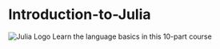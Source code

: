 # Introduction-to-Julia
![Julia Logo](https://upload.wikimedia.org/wikipedia/commons/thumb/0/0f/Julia_Programming_Language_Logo.svg/1200px-Julia_Programming_Language_Logo.svg.png)
Learn the language basics in this 10-part course
